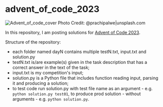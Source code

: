 # advent_of_code_2023

![Advent_of_code_cover Photo Credit: @prachipalwe|unsplash.com](https://github.com/asyaparfenova/advent_of_code_2023/blob/main/cover.png?raw=true "Photo Credit: 
@prachipalwe|unsplash.com")

In this repository, I am posting solutions for [Advent of Code 2023](https://adventofcode.com/2023).

Structure of the repository:
- each folder named dayN contains multiple testN.txt, input.txt and solution.py
- testN.txt is/are example(s) given in the task description that has a correct answer in the text of the task;
- input.txt is my competition's input;
- solution.py is a Python file that includes function reading input, parsing it and producing a solution;
- to test code run solution.py with test file name as an argument - e.g. `python solution.py test01`, to produce prod solution - without arguments - e.g. `python solution.py`.

